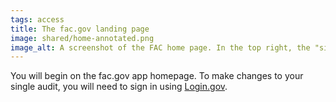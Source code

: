 ```yaml
---
tags: access
title: The fac.gov landing page
image: shared/home-annotated.png
image_alt: A screenshot of the FAC home page. In the top right, the "sign in" button.
---
```


You will begin on the fac.gov app homepage. To make changes to your single audit, you will need to sign in using [Login.gov](https://login.gov).
